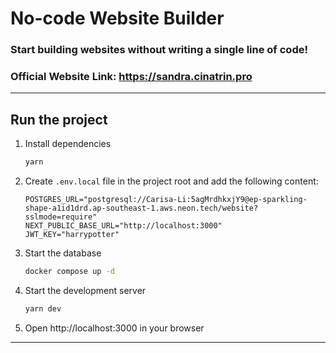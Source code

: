 # No-code Website Builder
### Start building websites without writing a single line of code! 

### Official Website Link: https://sandra.cinatrin.pro

---
## Run the project

1. Install dependencies
   ```bash
   yarn
   ```
   
2. Create `.env.local` file in the project root and add the following content:

   ```text
   POSTGRES_URL="postgresql://Carisa-Li:5agMrdhkxjY9@ep-sparkling-shape-a1id1drd.ap-southeast-1.aws.neon.tech/website?sslmode=require"
   NEXT_PUBLIC_BASE_URL="http://localhost:3000"
   JWT_KEY="harrypotter"
   ```

3. Start the database
   ```bash
   docker compose up -d
   ```

4. Start the development server
   ```bash
   yarn dev
   ```
5. Open http://localhost:3000 in your browser


---
